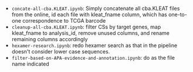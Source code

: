 * `concate-all-cba.KLEAT.ipynb`: Simply concatenate all cba.KLEAT
  files from the online, id each file with kleat_fname column, which has
  one-to-one correspondence to TCGA barcode
* `cleanup-all-cba.KLEAT.ipynb`: filter CSs by target genes, map kleat_fname to
  analysis_id, remove unused columns, and rename remaining columns accordingly
* `hexamer-research.ipynb`: redo hexamer search as that in the pipeline doesn't
  consider lower case sequences.
* `filter-based-on-APA-evidence-and-annotation.ipynb`: do as the file name
  indicated
